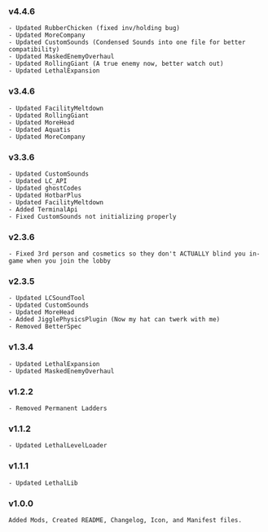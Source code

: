 ### v4.4.6
```
- Updated RubberChicken (fixed inv/holding bug)
- Updated MoreCompany
- Updated CustomSounds (Condensed Sounds into one file for better compatibility)
- Updated MaskedEnemyOverhaul
- Updated RollingGiant (A true enemy now, better watch out)
- Updated LethalExpansion
```
### v3.4.6
```
- Updated FacilityMeltdown
- Updated RollingGiant
- Updated MoreHead
- Updated Aquatis
- Updated MoreCompany
```
### v3.3.6
```
- Updated CustomSounds
- Updated LC_API
- Updated ghostCodes
- Updated HotbarPlus
- Updated FacilityMeltdown
- Added TerminalApi
- Fixed CustomSounds not initializing properly
```
### v2.3.6
```
- Fixed 3rd person and cosmetics so they don't ACTUALLY blind you in-game when you join the lobby
```
### v2.3.5
```
- Updated LCSoundTool
- Updated CustomSounds
- Updated MoreHead
- Added JigglePhysicsPlugin (Now my hat can twerk with me)
- Removed BetterSpec
```
### v1.3.4
```
- Updated LethalExpansion
- Updated MaskedEnemyOverhaul
```
### v1.2.2
```
- Removed Permanent Ladders
```
### v1.1.2
```
- Updated LethalLevelLoader
```
### v1.1.1
```
- Updated LethalLib
```
### v1.0.0
```
Added Mods, Created README, Changelog, Icon, and Manifest files.
```
